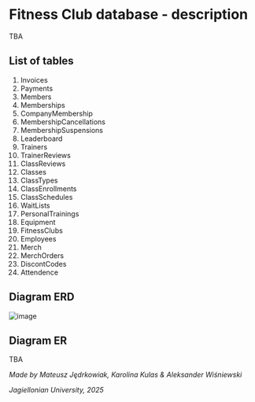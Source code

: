 # Fitness Club database - description
TBA
## List of tables
1.	Invoices 
2.	Payments 
3.	Members
4.	Memberships
5.	CompanyMembership
6.	MembershipCancellations 
7.	MembershipSuspensions
8.	Leaderboard 
9.	Trainers
10.	TrainerReviews 
11.	ClassReviews
12.	Classes 
13.	ClassTypes 
14.	ClassEnrollments 
15.	ClassSchedules 
16.	WaitLists
17.	PersonalTrainings 
18.	Equipment 
19.	FitnessClubs
20.	Employees
21.	Merch 
22.	MerchOrders 
23.	DiscontCodes
24.	Attendence

## Diagram ERD

![image](https://github.com/user-attachments/assets/313da2d2-4379-41be-8637-0587a58e0b98)


## Diagram ER

TBA

*Made by Mateusz Jędrkowiak, Karolina Kulas & Aleksander Wiśniewski*

*Jagiellonian University, 2025*
